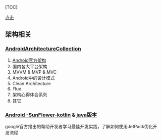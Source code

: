 [TOC]

[点击](#AndroidArchitectureCollection)

## 架构相关

### 	[AndroidArchitectureCollection](./extra/AndroidArchitectureCollection.md)

1. [Android官方架构](./extra/AndroidArchitectureCollection.md)
2. 国内各大平台架构
3. MVVM & MVP & MVC
4. Android中的设计模式
5. Clean Architecture
6. Flux
7. 架构心得体会系列
8. 其它



### [Android -SunFlower-kotlin](https://github.com/googlesamples/android-sunflower) &  [java版本](https://github.com/hatewx/android-sunflower-java)

google官方推出的帮助开发者学习最佳开发实践，了解如何使用JetPack优化开发流程




